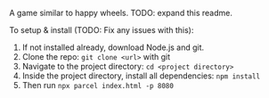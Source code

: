 A game similar to happy wheels.
TODO: expand this readme.

To setup & install (TODO: Fix any issues with this):
1. If not installed already, download Node.js and git.
2. Clone the repo: `git clone <url>` with git
3. Navigate to the project directory: `cd <project directory>`
4. Inside the project directory, install all dependencies: `npm install`
5. Then run `npx parcel index.html -p 8080`